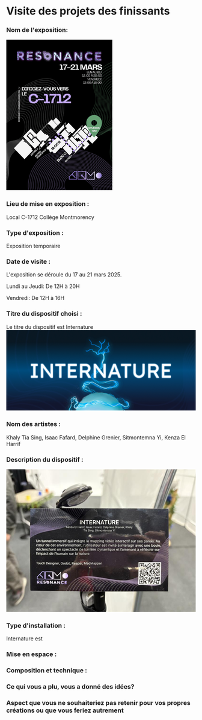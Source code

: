 # Visite des projets des finissants
 
### Nom de l'exposition:

![photo](media/carte_resonnacee.jpg)

### Lieu de mise en exposition : 
Local C-1712 Collège Montmorency

### Type d'exposition :
Exposition temporaire


 
### Date de visite :

L'exposition se déroule du 17 au 21 mars 2025.

Lundi au Jeudi: De 12H à 20H

Vendredi: De 12H à 16H



### Titre du dispositif choisi : 
Le titre du dispositif est Internature
![photo](media/Titre_dispo.jpg)

### Nom des artistes : 
Khaly Tia Sing, Isaac Fafard, Delphine Grenier, Sitmontemna Yi, Kenza El Harrif

### Description du dispositif : 
![photo](media/cartel.jpg)

### Type d'installation : 
Internature est 

### Mise en espace :
 


### Composition et technique :




 
### Ce qui vous a plu, vous a donné des idées?


 
### Aspect que vous ne souhaiteriez pas retenir pour vos propres créations ou que vous feriez autrement	


 
